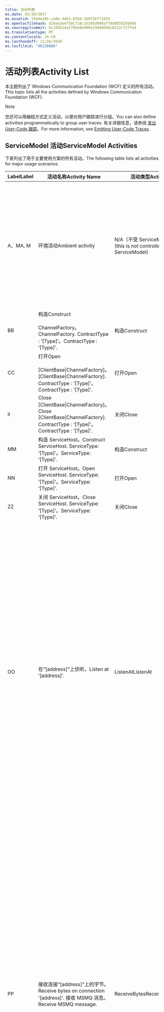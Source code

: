 ```yaml
---
title: 活动列表
ms.date: 03/30/2017
ms.assetid: 5540e185-ce8e-4db3-83b0-2b9f5bf71829
ms.openlocfilehash: d28ae2e4750c718c35105d090aff8d085025b9d6
ms.sourcegitcommit: bc293b14af795e0e999e3304dd40c0222cf2ffe4
ms.translationtype: MT
ms.contentlocale: zh-CN
ms.lasthandoff: 11/26/2020
ms.locfileid: "96236086"
---
```

# <a name="activity-list"></a><span data-ttu-id="ed0c2-102">活动列表</span><span class="sxs-lookup"><span data-stu-id="ed0c2-102">Activity List</span></span>

<span data-ttu-id="ed0c2-103">本主题列出了 Windows Communication Foundation (WCF) 定义的所有活动。</span><span class="sxs-lookup"><span data-stu-id="ed0c2-103">This topic lists all the activities defined by Windows Communication Foundation (WCF).</span></span>  
  
> [!NOTE]
> <span data-ttu-id="ed0c2-104">您还可以用编程方式定义活动，以便对用户跟踪进行分组。</span><span class="sxs-lookup"><span data-stu-id="ed0c2-104">You can also define activities programmatically to group user traces.</span></span> <span data-ttu-id="ed0c2-105">有关详细信息，请参阅 [发出 User-Code 跟踪](emitting-user-code-traces.md)。</span><span class="sxs-lookup"><span data-stu-id="ed0c2-105">For more information, see [Emitting User-Code Traces](emitting-user-code-traces.md).</span></span>  
  
## <a name="servicemodel-activities"></a><span data-ttu-id="ed0c2-106">ServiceModel 活动</span><span class="sxs-lookup"><span data-stu-id="ed0c2-106">ServiceModel Activities</span></span>  

 <span data-ttu-id="ed0c2-107">下表列出了用于主要使用方案的所有活动。</span><span class="sxs-lookup"><span data-stu-id="ed0c2-107">The following table lists all activities for major usage scenarios.</span></span>  
  
|<span data-ttu-id="ed0c2-108">Label</span><span class="sxs-lookup"><span data-stu-id="ed0c2-108">Label</span></span>|<span data-ttu-id="ed0c2-109">活动名称</span><span class="sxs-lookup"><span data-stu-id="ed0c2-109">Activity Name</span></span>|<span data-ttu-id="ed0c2-110">活动类型</span><span class="sxs-lookup"><span data-stu-id="ed0c2-110">Activity Type</span></span>|<span data-ttu-id="ed0c2-111">描述</span><span class="sxs-lookup"><span data-stu-id="ed0c2-111">Description</span></span>|  
|-----------|-------------------|-------------------|-----------------|  
|<span data-ttu-id="ed0c2-112">A、M</span><span class="sxs-lookup"><span data-stu-id="ed0c2-112">A, M</span></span>|<span data-ttu-id="ed0c2-113">环境活动</span><span class="sxs-lookup"><span data-stu-id="ed0c2-113">Ambient activity</span></span>|<span data-ttu-id="ed0c2-114">N/A（不受 ServiceModel 控制）</span><span class="sxs-lookup"><span data-stu-id="ed0c2-114">N/A (this is not controlled by ServiceModel)</span></span>|<span data-ttu-id="ed0c2-115">该活动的 ID 是在调用任何 ServiceModel 代码（客户端或服务器端）之前，在 TLS 中设置的。</span><span class="sxs-lookup"><span data-stu-id="ed0c2-115">The activity whose ID is set in TLS before any calls to ServiceModel code (client side or server side).</span></span><br /><br /> <span data-ttu-id="ed0c2-116">示例：在 WCF 客户端或 serviceHost 上调用 open 的活动。调用。</span><span class="sxs-lookup"><span data-stu-id="ed0c2-116">Example: An activity where  open is called on the WCF client or serviceHost.open is called.</span></span>|  
|<span data-ttu-id="ed0c2-117">B</span><span class="sxs-lookup"><span data-stu-id="ed0c2-117">B</span></span>|<span data-ttu-id="ed0c2-118">构造</span><span class="sxs-lookup"><span data-stu-id="ed0c2-118">Construct</span></span><br /><br /> <span data-ttu-id="ed0c2-119">ChannelFactory。</span><span class="sxs-lookup"><span data-stu-id="ed0c2-119">ChannelFactory.</span></span> <span data-ttu-id="ed0c2-120">ContractType : ‘[Type]’。</span><span class="sxs-lookup"><span data-stu-id="ed0c2-120">ContractType : ‘[Type]’.</span></span>|<span data-ttu-id="ed0c2-121">构造</span><span class="sxs-lookup"><span data-stu-id="ed0c2-121">Construct</span></span>||  
|<span data-ttu-id="ed0c2-122">C</span><span class="sxs-lookup"><span data-stu-id="ed0c2-122">C</span></span>|<span data-ttu-id="ed0c2-123">打开</span><span class="sxs-lookup"><span data-stu-id="ed0c2-123">Open</span></span><br /><br /> <span data-ttu-id="ed0c2-124">[ClientBase&#124;ChannelFactory]。</span><span class="sxs-lookup"><span data-stu-id="ed0c2-124">[ClientBase&#124;ChannelFactory].</span></span> <span data-ttu-id="ed0c2-125">ContractType : ‘[Type]’。</span><span class="sxs-lookup"><span data-stu-id="ed0c2-125">ContractType : ‘[Type]’.</span></span>|<span data-ttu-id="ed0c2-126">打开</span><span class="sxs-lookup"><span data-stu-id="ed0c2-126">Open</span></span>||  
|<span data-ttu-id="ed0c2-127">I</span><span class="sxs-lookup"><span data-stu-id="ed0c2-127">I</span></span>|<span data-ttu-id="ed0c2-128">Close [ClientBase&#124;ChannelFactory]。</span><span class="sxs-lookup"><span data-stu-id="ed0c2-128">Close [ClientBase&#124;ChannelFactory].</span></span> <span data-ttu-id="ed0c2-129">ContractType : ‘[Type]’。</span><span class="sxs-lookup"><span data-stu-id="ed0c2-129">ContractType : ‘[Type]’.</span></span>|<span data-ttu-id="ed0c2-130">关闭</span><span class="sxs-lookup"><span data-stu-id="ed0c2-130">Close</span></span>||  
|<span data-ttu-id="ed0c2-131">M</span><span class="sxs-lookup"><span data-stu-id="ed0c2-131">M</span></span>|<span data-ttu-id="ed0c2-132">构造 ServiceHost。</span><span class="sxs-lookup"><span data-stu-id="ed0c2-132">Construct ServiceHost.</span></span> <span data-ttu-id="ed0c2-133">ServiceType: ‘[Type]’。</span><span class="sxs-lookup"><span data-stu-id="ed0c2-133">ServiceType: ‘[Type]’.</span></span>|<span data-ttu-id="ed0c2-134">构造</span><span class="sxs-lookup"><span data-stu-id="ed0c2-134">Construct</span></span>||  
|<span data-ttu-id="ed0c2-135">N</span><span class="sxs-lookup"><span data-stu-id="ed0c2-135">N</span></span>|<span data-ttu-id="ed0c2-136">打开 ServiceHost。</span><span class="sxs-lookup"><span data-stu-id="ed0c2-136">Open ServiceHost.</span></span> <span data-ttu-id="ed0c2-137">ServiceType: ‘[Type]’。</span><span class="sxs-lookup"><span data-stu-id="ed0c2-137">ServiceType: ‘[Type]’.</span></span>|<span data-ttu-id="ed0c2-138">打开</span><span class="sxs-lookup"><span data-stu-id="ed0c2-138">Open</span></span>||  
|<span data-ttu-id="ed0c2-139">Z</span><span class="sxs-lookup"><span data-stu-id="ed0c2-139">Z</span></span>|<span data-ttu-id="ed0c2-140">关闭 ServiceHost。</span><span class="sxs-lookup"><span data-stu-id="ed0c2-140">Close ServiceHost.</span></span> <span data-ttu-id="ed0c2-141">ServiceType: ‘[Type]’。</span><span class="sxs-lookup"><span data-stu-id="ed0c2-141">ServiceType: ‘[Type]’.</span></span>|<span data-ttu-id="ed0c2-142">关闭</span><span class="sxs-lookup"><span data-stu-id="ed0c2-142">Close</span></span>||  
|<span data-ttu-id="ed0c2-143">O</span><span class="sxs-lookup"><span data-stu-id="ed0c2-143">O</span></span>|<span data-ttu-id="ed0c2-144">在“[address]”上侦听。</span><span class="sxs-lookup"><span data-stu-id="ed0c2-144">Listen at ‘[address]’.</span></span>|<span data-ttu-id="ed0c2-145">ListenAt</span><span class="sxs-lookup"><span data-stu-id="ed0c2-145">ListenAt</span></span>|<span data-ttu-id="ed0c2-146">此活动以及下一个活动都是特定于传输的。</span><span class="sxs-lookup"><span data-stu-id="ed0c2-146">This and the next activity are transport-specific.</span></span> <span data-ttu-id="ed0c2-147">ListenAt 活动表示映射到通道侦听器所侦听的地址的内容。</span><span class="sxs-lookup"><span data-stu-id="ed0c2-147">The ListenAt activity represents the content that maps to the address where the channel listener listens at.</span></span> <span data-ttu-id="ed0c2-148">对于 MSMQ，它是队列本身，因为队列映射到一个地址。</span><span class="sxs-lookup"><span data-stu-id="ed0c2-148">In the case of MSMQ, it is the queue itself since the queue maps to one address.</span></span> <span data-ttu-id="ed0c2-149">对于面向连接的传输，此活动侦听传入的连接；对于 MSMQ，此活动侦听 MSMQ 消息。</span><span class="sxs-lookup"><span data-stu-id="ed0c2-149">This activity listens for incoming connections in the case of connection-oriented transports, for MSMQ messages in the case of MSMQ.</span></span> <span data-ttu-id="ed0c2-150">此活动在 ServiceHost.Open() 期间创建，并且包含与创建和释放侦听器以及向所有 ReceiveBytes 活动传输数据有关的跟踪。</span><span class="sxs-lookup"><span data-stu-id="ed0c2-150">This activity is created during ServiceHost.Open(), and contains the traces related to creating and disposing the listener, as well as transferring out to all ReceiveBytes activities.</span></span>|  
|<span data-ttu-id="ed0c2-151">P</span><span class="sxs-lookup"><span data-stu-id="ed0c2-151">P</span></span>|<span data-ttu-id="ed0c2-152">接收连接“[address]”上的字节。</span><span class="sxs-lookup"><span data-stu-id="ed0c2-152">Receive bytes on connection ‘[address]’.</span></span> <span data-ttu-id="ed0c2-153">接收 MSMQ 消息。</span><span class="sxs-lookup"><span data-stu-id="ed0c2-153">Receive MSMQ message.</span></span>|<span data-ttu-id="ed0c2-154">ReceiveBytes</span><span class="sxs-lookup"><span data-stu-id="ed0c2-154">ReceiveBytes</span></span>|<span data-ttu-id="ed0c2-155">在此活动中，将对最终获取 WCF 消息的数据进行处理。</span><span class="sxs-lookup"><span data-stu-id="ed0c2-155">In this activity, data that will eventually get a WCF message is processed.</span></span> <span data-ttu-id="ed0c2-156">在面向连接的传输或 http 中，需要等待传入的字节。</span><span class="sxs-lookup"><span data-stu-id="ed0c2-156">Incoming bytes are waited in the case of connection-oriented transport or http.</span></span> <span data-ttu-id="ed0c2-157">对于 TCP/命名管道，此活动的生存期就是连接的生存期，因为它是在创建连接时创建的。</span><span class="sxs-lookup"><span data-stu-id="ed0c2-157">For TCP/named-pipe, the lifetime of this activity is the lifetime of the connection, as it is created when the connection is created.</span></span> <span data-ttu-id="ed0c2-158">对于 http，它是消息请求的生存期并且在发送消息时创建。</span><span class="sxs-lookup"><span data-stu-id="ed0c2-158">For http, it is of the lifetime of a message request and is created when the message is sent.</span></span> <span data-ttu-id="ed0c2-159">此活动包含与创建和释放连接（如果适用）以及向所有消息（对象）处理活动传输数据有关的跟踪。</span><span class="sxs-lookup"><span data-stu-id="ed0c2-159">This activity contains the traces related to creating and disposing the connection if applicable, as well as transfers out to all message (object) processing activities.</span></span><br /><br /> <span data-ttu-id="ed0c2-160">对于 MSMQ，它就是用来检索 MSMQ 消息的活动。</span><span class="sxs-lookup"><span data-stu-id="ed0c2-160">In the case of MSMQ, it is the activity where the MSMQ message is retrieved.</span></span>|  
|<span data-ttu-id="ed0c2-161">Q</span><span class="sxs-lookup"><span data-stu-id="ed0c2-161">Q</span></span>|<span data-ttu-id="ed0c2-162">处理消息 [number]。</span><span class="sxs-lookup"><span data-stu-id="ed0c2-162">Process message [number].</span></span> <span data-ttu-id="ed0c2-163">（注意，[number] 是一个从 1 开始单调递增的值。）</span><span class="sxs-lookup"><span data-stu-id="ed0c2-163">(Note, [number] is a monotonically increasing value which starts at 1.)</span></span>|<span data-ttu-id="ed0c2-164">ProcessMessage</span><span class="sxs-lookup"><span data-stu-id="ed0c2-164">ProcessMessage</span></span>|<span data-ttu-id="ed0c2-165">处理传入的消息。</span><span class="sxs-lookup"><span data-stu-id="ed0c2-165">Process an incoming message.</span></span> <span data-ttu-id="ed0c2-166">当所有数据 (字节，接收到 MSMQ 消息) 来构成 WCF 消息对象时，将启动此活动。</span><span class="sxs-lookup"><span data-stu-id="ed0c2-166">This activity starts when all the data (bytes, MSMQ message) are received to form a WCF message object.</span></span> <span data-ttu-id="ed0c2-167">此活动内的跟踪负责进行标头处理。</span><span class="sxs-lookup"><span data-stu-id="ed0c2-167">Traces within this activity deal with header processing.</span></span><br /><br /> <span data-ttu-id="ed0c2-168">一旦形成可以调度的消息，在查找对应的活动 ID 后，随即切换到 ServiceHost“处理操作”活动。</span><span class="sxs-lookup"><span data-stu-id="ed0c2-168">Once a message that can be dispatched is formed, the ServiceHost ProcessAction activity is switched to after looking up the corresponding Activity ID.</span></span>|  
|<span data-ttu-id="ed0c2-169">D、S</span><span class="sxs-lookup"><span data-stu-id="ed0c2-169">D, S</span></span>|<span data-ttu-id="ed0c2-170">处理操作“[action]”。</span><span class="sxs-lookup"><span data-stu-id="ed0c2-170">Process action ‘[action]’.</span></span>|<span data-ttu-id="ed0c2-171">ProcessAction</span><span class="sxs-lookup"><span data-stu-id="ed0c2-171">ProcessAction</span></span>|<span data-ttu-id="ed0c2-172">通过传输/安全/RM 堆栈处理消息，以便在接收到消息时将消息调度到用户代码，而在发送消息时按相反顺序进行处理。</span><span class="sxs-lookup"><span data-stu-id="ed0c2-172">Process the message through the Transport/Security/RM stack for dispatching the message to user code on receive, and in the reverse order on send.</span></span><br /><br /> <span data-ttu-id="ed0c2-173">在服务器上，如果在消息标头中通过 "活动传播" 发送活动 ID，则此活动将使用传播的活动 ID;否则，将创建新的 GUID。</span><span class="sxs-lookup"><span data-stu-id="ed0c2-173">On the server, this activity uses the propagated Activity ID if it is sent in the message header via "Activity Propagation"; otherwise, a new GUID is created.</span></span><br /><br /> <span data-ttu-id="ed0c2-174">请求/答复协定的响应消息也是在该活动中处理的。</span><span class="sxs-lookup"><span data-stu-id="ed0c2-174">The response message for request/reply contracts is also processed in that activity.</span></span>|  
|<span data-ttu-id="ed0c2-175">T</span><span class="sxs-lookup"><span data-stu-id="ed0c2-175">T</span></span>|<span data-ttu-id="ed0c2-176">执行“[IContract.Operation]”。</span><span class="sxs-lookup"><span data-stu-id="ed0c2-176">Execute ‘[IContract.Operation]’.</span></span>|<span data-ttu-id="ed0c2-177">ExecuteUserCode</span><span class="sxs-lookup"><span data-stu-id="ed0c2-177">ExecuteUserCode</span></span>|<span data-ttu-id="ed0c2-178">在服务端调度后执行用户代码。</span><span class="sxs-lookup"><span data-stu-id="ed0c2-178">Execute user code after dispatch on the service side.</span></span> <span data-ttu-id="ed0c2-179">此活动提供了用于勾画用户提供代码中的 ServiceHost 代码的边界。</span><span class="sxs-lookup"><span data-stu-id="ed0c2-179">This activity provides a boundary to delineate ServiceHost code from user-provided code.</span></span>|  
  
## <a name="security-activities"></a><span data-ttu-id="ed0c2-180">安全活动</span><span class="sxs-lookup"><span data-stu-id="ed0c2-180">Security Activities</span></span>  

 <span data-ttu-id="ed0c2-181">下表列出了所有与安全有关的活动。</span><span class="sxs-lookup"><span data-stu-id="ed0c2-181">The following table lists all activities related to Security.</span></span>  
  
|<span data-ttu-id="ed0c2-182">活动名称</span><span class="sxs-lookup"><span data-stu-id="ed0c2-182">Activity Name</span></span>|<span data-ttu-id="ed0c2-183">活动类型</span><span class="sxs-lookup"><span data-stu-id="ed0c2-183">Activity Type</span></span>|<span data-ttu-id="ed0c2-184">描述</span><span class="sxs-lookup"><span data-stu-id="ed0c2-184">Description</span></span>|  
|-------------------|-------------------|-----------------|  
|<span data-ttu-id="ed0c2-185">设置安全会话</span><span class="sxs-lookup"><span data-stu-id="ed0c2-185">Setup secure session</span></span>|<span data-ttu-id="ed0c2-186">SetupSecurity</span><span class="sxs-lookup"><span data-stu-id="ed0c2-186">SetupSecurity</span></span>|<span data-ttu-id="ed0c2-187">仅在客户端存在。</span><span class="sxs-lookup"><span data-stu-id="ed0c2-187">Exists on the client side only.</span></span> <span data-ttu-id="ed0c2-188">包含用于身份验证和设置安全上下文的所有 RST\*/SCT 交换。</span><span class="sxs-lookup"><span data-stu-id="ed0c2-188">Contains all RST\*/SCT exchanges for authentication and setting the security context.</span></span> <span data-ttu-id="ed0c2-189">如果 `propagateActivity` = `true` 为，则此活动与服务的对应处理操作 RST \* /SCT 活动合并。</span><span class="sxs-lookup"><span data-stu-id="ed0c2-189">If `propagateActivity`=`true`, this activity is merged with the service’s corresponding Process Action RST\*/SCT activities.</span></span>|  
|<span data-ttu-id="ed0c2-190">关闭安全会话</span><span class="sxs-lookup"><span data-stu-id="ed0c2-190">Close secure session</span></span>|<span data-ttu-id="ed0c2-191">SetupSecurity</span><span class="sxs-lookup"><span data-stu-id="ed0c2-191">SetupSecurity</span></span>|<span data-ttu-id="ed0c2-192">存在于客户端。</span><span class="sxs-lookup"><span data-stu-id="ed0c2-192">Exists on the client side.</span></span> <span data-ttu-id="ed0c2-193">包含用于关闭安全会话的“取消”消息交换。</span><span class="sxs-lookup"><span data-stu-id="ed0c2-193">Contains the Cancel message exchange for closing the secure session.</span></span> <span data-ttu-id="ed0c2-194">如果 `propagateActivity` = `true` 为，则此活动与服务中的处理操作 "取消" 合并在一起。</span><span class="sxs-lookup"><span data-stu-id="ed0c2-194">If `propagateActivity`=`true`, this activity is merged with the Process Action "Cancel" from the service.</span></span>|  
  
 <span data-ttu-id="ed0c2-195">下表列出了所有与 COM+ 有关的活动。</span><span class="sxs-lookup"><span data-stu-id="ed0c2-195">The following table lists all activities related to COM+.</span></span>  
  
|<span data-ttu-id="ed0c2-196">活动名称</span><span class="sxs-lookup"><span data-stu-id="ed0c2-196">Activity Name</span></span>|<span data-ttu-id="ed0c2-197">活动类型</span><span class="sxs-lookup"><span data-stu-id="ed0c2-197">Activity Type</span></span>|<span data-ttu-id="ed0c2-198">描述</span><span class="sxs-lookup"><span data-stu-id="ed0c2-198">Description</span></span>|  
|-------------------|-------------------|-----------------|  
|<span data-ttu-id="ed0c2-199">创建 COM+ 实例。</span><span class="sxs-lookup"><span data-stu-id="ed0c2-199">Create COM+ instance</span></span>|<span data-ttu-id="ed0c2-200">TransferToCOMPlus</span><span class="sxs-lookup"><span data-stu-id="ed0c2-200">TransferToCOMPlus</span></span>|<span data-ttu-id="ed0c2-201">WCF 代码中的每个 COM + 调用1个活动实例</span><span class="sxs-lookup"><span data-stu-id="ed0c2-201">1 activity instance for each COM+ call from WCF code</span></span>|  
|<span data-ttu-id="ed0c2-202">执行 COM + \<operation></span><span class="sxs-lookup"><span data-stu-id="ed0c2-202">Execute COM+ \<operation></span></span>|<span data-ttu-id="ed0c2-203">TransferToCOMPlus</span><span class="sxs-lookup"><span data-stu-id="ed0c2-203">TransferToCOMPlus</span></span>|<span data-ttu-id="ed0c2-204">WCF 代码中的每个 COM + 调用1个活动实例</span><span class="sxs-lookup"><span data-stu-id="ed0c2-204">1 activity instance for each COM+ call from WCF code</span></span>|  
  
## <a name="wmi-activities"></a><span data-ttu-id="ed0c2-205">WMI 活动</span><span class="sxs-lookup"><span data-stu-id="ed0c2-205">WMI Activities</span></span>  

 <span data-ttu-id="ed0c2-206">下表列出了所有与 WMI 有关的活动。</span><span class="sxs-lookup"><span data-stu-id="ed0c2-206">The following table lists all activities related to WMI.</span></span>  
  
|<span data-ttu-id="ed0c2-207">活动名称</span><span class="sxs-lookup"><span data-stu-id="ed0c2-207">Activity Name</span></span>|<span data-ttu-id="ed0c2-208">活动类型</span><span class="sxs-lookup"><span data-stu-id="ed0c2-208">Activity Type</span></span>|<span data-ttu-id="ed0c2-209">描述</span><span class="sxs-lookup"><span data-stu-id="ed0c2-209">Description</span></span>|  
|-------------------|-------------------|-----------------|  
|<span data-ttu-id="ed0c2-210">WMI get</span><span class="sxs-lookup"><span data-stu-id="ed0c2-210">WMI get</span></span>|<span data-ttu-id="ed0c2-211">WMIGetObject</span><span class="sxs-lookup"><span data-stu-id="ed0c2-211">WMIGetObject</span></span>|<span data-ttu-id="ed0c2-212">用户正从 WMI 检索数据。</span><span class="sxs-lookup"><span data-stu-id="ed0c2-212">User is retrieving data from WMI.</span></span>|  
|<span data-ttu-id="ed0c2-213">WMI put</span><span class="sxs-lookup"><span data-stu-id="ed0c2-213">WMI put</span></span>|<span data-ttu-id="ed0c2-214">WmiPutInstance</span><span class="sxs-lookup"><span data-stu-id="ed0c2-214">WmiPutInstance</span></span>|<span data-ttu-id="ed0c2-215">用户正向 WMI 更新数据。</span><span class="sxs-lookup"><span data-stu-id="ed0c2-215">User is updating data with WMI.</span></span>|
